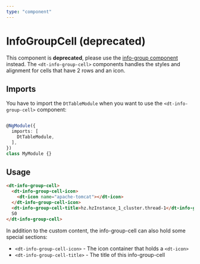```yaml
---
type: "component"
---
```


# InfoGroupCell (deprecated)

This component is **deprecated**, please use the [info-group component](/components/info-group/) instead.
The `<dt-info-group-cell>` components handles the styles and alignment for cells that have 2 rows and an icon.

## Imports

You have to import the `DtTableModule` when you want to use the `<dt-info-group-cell>` component:

```typescript

@NgModule({
  imports: [
    DtTableModule,
  ],
})
class MyModule {}

```

## Usage

```html
<dt-info-group-cell>
  <dt-info-group-cell-icon>
    <dt-icon name="apache-tomcat"></dt-icon>
  </dt-info-group-cell-icon>
  <dt-info-group-cell-title>hz.hzInstance_1_cluster.thread-1</dt-info-group-cell-title>
  S0
</dt-info-group-cell>
```

In addition to the custom content, the info-group-cell can also hold some special sections:

* `<dt-info-group-cell-icon>` - The icon container that holds a `<dt-icon>`
* `<dt-info-group-cell-title>` - The title of this info-group-cell
